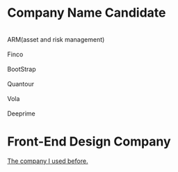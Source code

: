 # Company Name Candidate
<br>ARM(asset and risk management)</br>
<br>Finco</br>
<br>BootStrap</br>
<br>Quantour</br>
<br>Vola</br>
<br>Deeprime</br>


# Front-End Design Company
<a href="http://cgvietnam.com/">The company I used before.</a> 
